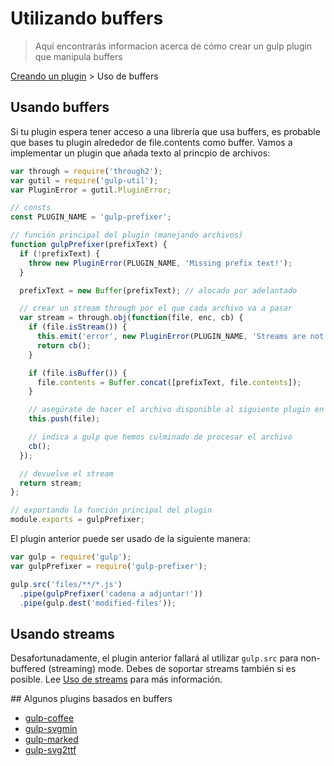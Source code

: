 # Utilizando buffers

> Aquí encontrarás informacion acerca de cómo crear un gulp plugin que manipula buffers

[Creando un plugin](README.md) > Uso de buffers

## Usando buffers

Si tu plugin espera tener acceso a una librería que usa buffers, es probable que bases tu plugin alrededor de file.contents como buffer. Vamos a implementar un plugin que añada texto al princpio de archivos:


```js
var through = require('through2');
var gutil = require('gulp-util');
var PluginError = gutil.PluginError;

// consts
const PLUGIN_NAME = 'gulp-prefixer';

// función principal del plugin (manejando archivos)
function gulpPrefixer(prefixText) {
  if (!prefixText) {
    throw new PluginError(PLUGIN_NAME, 'Missing prefix text!');
  }

  prefixText = new Buffer(prefixText); // alocado por adelantado

  // crear un stream through por el que cada archivo va a pasar
  var stream = through.obj(function(file, enc, cb) {
    if (file.isStream()) {
      this.emit('error', new PluginError(PLUGIN_NAME, 'Streams are not supported!'));
      return cb();
    }

    if (file.isBuffer()) {
      file.contents = Buffer.concat([prefixText, file.contents]);
    }

    // asegúrate de hacer el archivo disponible al siguiente plugin en la tubería
    this.push(file);

    // indica a gulp que hemos culminado de procesar el archivo
    cb();
  });

  // devuelve el stream
  return stream;
};

// exportando la función principal del plugin
module.exports = gulpPrefixer;
```

El plugin anterior puede ser usado de la siguiente manera:

```js
var gulp = require('gulp');
var gulpPrefixer = require('gulp-prefixer');

gulp.src('files/**/*.js')
  .pipe(gulpPrefixer('cadena a adjuntar!'))
  .pipe(gulp.dest('modified-files'));
```

## Usando streams

Desafortunadamente, el plugin anterior fallará al utilizar `gulp.src` para non-buffered (streaming) mode. Debes de soportar streams también si es posible. Lee [Uso de streams]((dealing-with-streams.md)) para más información.

## Algunos plugins basados en buffers

* [gulp-coffee](https://github.com/wearefractal/gulp-coffee)
* [gulp-svgmin](https://github.com/ben-eb/gulp-svgmin)
* [gulp-marked](https://github.com/lmtm/gulp-marked)
* [gulp-svg2ttf](https://github.com/nfroidure/gulp-svg2ttf)
